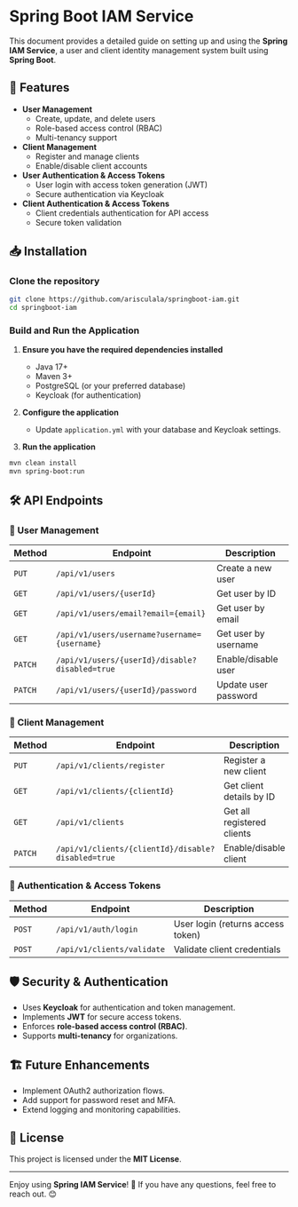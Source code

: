 # Spring Boot IAM Service

This document provides a detailed guide on setting up and using the **Spring IAM Service**, a user and client identity management system built using **Spring Boot**.

## 🚀 Features

- **User Management**
  - Create, update, and delete users
  - Role-based access control (RBAC)
  - Multi-tenancy support
- **Client Management**
  - Register and manage clients
  - Enable/disable client accounts
- **User Authentication & Access Tokens**
  - User login with access token generation (JWT)
  - Secure authentication via Keycloak
- **Client Authentication & Access Tokens**
  - Client credentials authentication for API access
  - Secure token validation

## 📥 Installation

### Clone the repository

```bash
git clone https://github.com/arisculala/springboot-iam.git
cd springboot-iam
```

### Build and Run the Application

1. **Ensure you have the required dependencies installed**

   - Java 17+
   - Maven 3+
   - PostgreSQL (or your preferred database)
   - Keycloak (for authentication)

2. **Configure the application**

   - Update `application.yml` with your database and Keycloak settings.

3. **Run the application**

```bash
mvn clean install
mvn spring-boot:run
```

## 🛠 API Endpoints

### 🔹 User Management

| Method  | Endpoint                                       | Description          |
| ------- | ---------------------------------------------- | -------------------- |
| `PUT`   | `/api/v1/users`                                | Create a new user    |
| `GET`   | `/api/v1/users/{userId}`                       | Get user by ID       |
| `GET`   | `/api/v1/users/email?email={email}`            | Get user by email    |
| `GET`   | `/api/v1/users/username?username={username}`   | Get user by username |
| `PATCH` | `/api/v1/users/{userId}/disable?disabled=true` | Enable/disable user  |
| `PATCH` | `/api/v1/users/{userId}/password`              | Update user password |

### 🔹 Client Management

| Method  | Endpoint                                           | Description                |
| ------- | -------------------------------------------------- | -------------------------- |
| `PUT`   | `/api/v1/clients/register`                         | Register a new client      |
| `GET`   | `/api/v1/clients/{clientId}`                       | Get client details by ID   |
| `GET`   | `/api/v1/clients`                                  | Get all registered clients |
| `PATCH` | `/api/v1/clients/{clientId}/disable?disabled=true` | Enable/disable client      |

### 🔹 Authentication & Access Tokens

| Method | Endpoint                   | Description                       |
| ------ | -------------------------- | --------------------------------- |
| `POST` | `/api/v1/auth/login`       | User login (returns access token) |
| `POST` | `/api/v1/clients/validate` | Validate client credentials       |

## 🛡 Security & Authentication

- Uses **Keycloak** for authentication and token management.
- Implements **JWT** for secure access tokens.
- Enforces **role-based access control (RBAC)**.
- Supports **multi-tenancy** for organizations.

## 🏗 Future Enhancements

- Implement OAuth2 authorization flows.
- Add support for password reset and MFA.
- Extend logging and monitoring capabilities.

## 📄 License

This project is licensed under the **MIT License**.

---

Enjoy using **Spring IAM Service**! 🚀 If you have any questions, feel free to reach out. 😊
